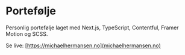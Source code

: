 # Portefølje

Personlig portefølje laget med Next.js, TypeScript, Contentful, Framer Motion og SCSS.

Se live: [https://michaelhermansen.no](michaelhermansen.no)
